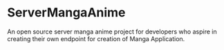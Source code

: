 # ServerMangaAnime

An open source server manga anime project for developers who aspire in creating their own endpoint for creation of Manga Application. 
